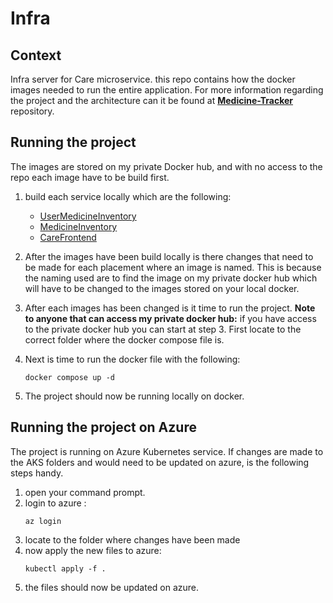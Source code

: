 
# Infra

## Context
Infra server for Care microservice. this repo contains how the docker images needed to run the entire application. 
For more information regarding the project and the architecture can it be found at **[Medicine-Tracker](https://github.com/vcaf/Medicine-Tracker)** repository. 

## Running the project 
The images are stored on my private Docker hub, and with no access to the repo each image have to be build first.
1. build each service locally which are the following:
	- [UserMedicineInventory](https://github.com/vcaf/UserMedicineInventory)
	- [MedicineInventory](https://github.com/vcaf/MedicineInventory)
	- [CareFrontend](https://github.com/vcaf/CareFrontend)
2. After the images have been build locally is there changes that need to be made for each placement where an image is named. This is because the naming used are to find the image on my private docker hub which will have to be changed to the images stored on your local docker.
3. After each images has been changed is it time to run the project. 
<b> Note to anyone that can access my private docker hub:</b> if you have access to the private docker hub you can start at step 3.
First locate to the correct folder where the docker compose file is.

4. Next is time to run the docker file with the following: <pre><code>docker compose up -d</code></pre>
6. The project should now be running locally on docker.


## Running the project on Azure
The project is running on Azure Kubernetes service. If changes are made to the AKS folders and would need to be updated on azure, is the following steps handy.

1. open your command prompt.
2. login to azure : <pre><code>az login</code></pre>
3. locate to the folder where changes have been made
4. now apply the new files to azure: <pre><code>kubectl apply -f . </code></pre>
5. the files should now be updated on azure.
